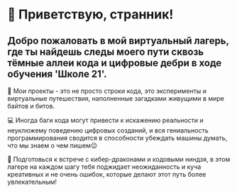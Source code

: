
# 🚀 Приветствую, странник!

## Добро пожаловать в мой виртуальный лагерь, где ты найдешь следы моего пути сквозь тёмные аллеи кода и цифровые дебри в ходе обучения 'Школе 21'. 

🔗 Мои проекты - это не просто строки кода, это эксперименты и виртуальные путешествия, наполненные загадками живущими в мире байтов и битов.    

💻 Иногда баги кода могут привести к искажению реальности и неуклюжему поведению цифровых созданий, и вся гениальность программирования сводится в способности убеждать машины думать, что мы знаем о чем пишем😉

🤖 Подготовься к встрече с кибер-драконами и кодовыми ниндзя, в этом лагере на каждом шагу тебя поджидает неожиданность и куча креативных и не очень ошибок, которые делают этот путь более увлекательным!

